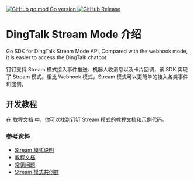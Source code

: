 <p align="left">
  <a target="_blank" href="https://github.com/open-dingtalk/dingtalk-stream-sdk-go">
    <img alt="GitHub go.mod Go version" src="https://img.shields.io/github/go-mod/go-version/open-dingtalk/dingtalk-stream-sdk-go">
  </a>

  <a target="_blank" href="https://github.com/open-dingtalk/dingtalk-stream-sdk-go/releases">
    <img alt="GitHub Release" src="https://img.shields.io/github/v/release/open-dingtalk/dingtalk-stream-sdk-go">
  </a>
</p>

# DingTalk Stream Mode 介绍

Go SDK for DingTalk Stream Mode API, Compared with the webhook mode, it is easier to access the DingTalk chatbot

钉钉支持 Stream 模式接入事件推送、机器人收消息以及卡片回调，该 SDK 实现了 Stream 模式。相比 Webhook 模式，Stream 模式可以更简单的接入各类事件和回调。

## 开发教程

在 [教程文档](https://opensource.dingtalk.com/developerpedia/docs/explore/tutorials/stream/overview) 中，你可以找到钉钉 Stream 模式的教程文档和示例代码。

### 参考资料

* [Stream 模式说明](https://opensource.dingtalk.com/developerpedia/docs/learn/stream/overview)
* [教程文档](https://opensource.dingtalk.com/developerpedia/docs/explore/tutorials/stream/overview)
* [常见问题](https://opensource.dingtalk.com/developerpedia/docs/learn/stream/faq)
* [Stream 模式共创群](https://opensource.dingtalk.com/developerpedia/docs/explore/support/?via=moon-group)

